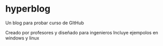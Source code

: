 # hyperblog
Un blog para probar curso de GItHub

Creado por profesores y diseñado para ingenieros
Incluye ejempolos en windows y linux
